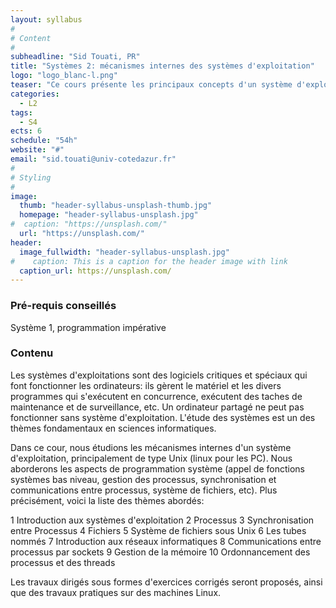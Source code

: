 ```yaml
---
layout: syllabus
#
# Content
#
subheadline: "Sid Touati, PR"
title: "Systèmes 2: mécanismes internes des systèmes d'exploitation"
logo: "logo_blanc-l.png"
teaser: "Ce cours présente les principaux concepts d'un système d'exploitation permettant d'orchestrer l'exécution de plusieurs processus en parallèle. Ces concepts sont mis en oeuvre en Python pour la réalisation d'un mini-projet de type 'mini-shell'."
categories:
  - L2
tags:
  - S4
ects: 6
schedule: "54h"
website: "#"
email: "sid.touati@univ-cotedazur.fr"
#
# Styling
#
image:
  thumb: "header-syllabus-unsplash-thumb.jpg"
  homepage: "header-syllabus-unsplash.jpg"
#  caption: "https://unsplash.com/"
  url: "https://unsplash.com/"
header:
  image_fullwidth: "header-syllabus-unsplash.jpg"
#    caption: This is a caption for the header image with link
  caption_url: https://unsplash.com/  
---
```


### Pré-requis conseillés

Système 1, programmation impérative

###  Contenu ###

Les systèmes d'exploitations sont des logiciels critiques et spéciaux qui font fonctionner les ordinateurs: ils gèrent le matériel et les divers programmes qui s'exécutent en concurrence, exécutent des taches de maintenance et de surveillance, etc. Un ordinateur partagé ne peut pas fonctionner sans système d'exploitation. L'étude des systèmes est un des thèmes fondamentaux en sciences informatiques.

Dans ce cour, nous étudions les mécanismes internes d'un système d'exploitation, principalement de type Unix (linux pour les PC). Nous aborderons les aspects de programmation système (appel de fonctions systèmes bas niveau, gestion des processus, synchronisation et communications entre processus,  système de fichiers, etc). Plus précisément, voici la liste des thèmes abordés:

1  Introduction aux systèmes d'exploitation
2  Processus
3  Synchronisation entre Processus
4  Fichiers
5  Système de fichiers sous Unix
6  Les tubes nommés
7  Introduction aux réseaux informatiques
8  Communications entre processus par sockets
9  Gestion de la mémoire
10 Ordonnancement des processus et des threads

Les travaux dirigés sous formes d'exercices corrigés seront proposés, ainsi que des travaux pratiques sur des machines Linux.
